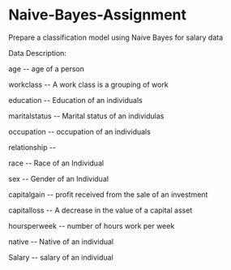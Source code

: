 # Naive-Bayes-Assignment


Prepare a classification model using Naive Bayes 
for salary data 


Data Description:


age -- age of a person

workclass	-- A work class is a grouping of work 

education	-- Education of an individuals	

maritalstatus -- Marital status of an individulas	

occupation	 -- occupation of an individuals

relationship -- 	

race --  Race of an Individual

sex --  Gender of an Individual

capitalgain --  profit received from the sale of an investment	

capitalloss	-- A decrease in the value of a capital asset

hoursperweek -- number of hours work per week	

native -- Native of an individual

Salary -- salary of an individual
